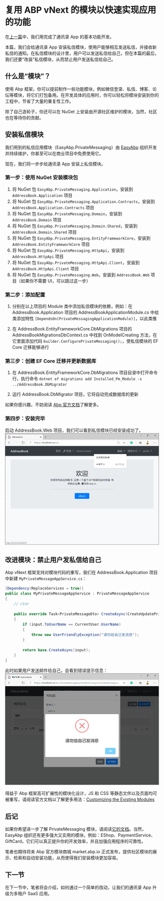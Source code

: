 # 复用 ABP vNext 的模块以快速实现应用的功能

在[上一篇](../../Using-ABP-VNext-To-Develop-An-Address-Book-Application-In-5-Minutes/zh/article.md)中，我们用完成了通讯录 App 的基本功能开发。

本篇，我们会给通讯录 App 安装私信模块，使用户能够相互发送私信，并接收新私信的通知。在私信模块的设计里，用户可以发送私信给自己，但在本篇的最后，我们还要“改装”私信模块，从而禁止用户发送私信给自己。

## 什么是“模块”？

使用 Abp 框架，你可以提前制作一些功能模块，例如微信登录、私信、博客、论坛等模块，将它们打包备用。在开发具体的应用时，你可以轻松将模块安装到你的工程中，节省了大量的重复性工作。

除了自己造轮子，你还可以在 NuGet 上安装由开源社区维护的模块，当然，社区也在等待你的贡献。

## 安装私信模块

我们用到的私信应用模块（EasyAbp.PrivateMessaging）由 [EasyAbp](https://easyabp.io) 组织开发并持续维护，你甚至可以在商业项目中免费使用它。

现在，我们将一步步给通讯录 App 安装上私信模块。

### 第一步：使用 NuGet 安装模块包

1. 将 NuGet 包 `EasyAbp.PrivateMessaging.Application`，安装到 `AddressBook.Application` 项目
2. 将 NuGet 包 `EasyAbp.PrivateMessaging.Application.Contracts`，安装到 `AddressBook.Application.Contracts` 项目
3. 将 NuGet 包 `EasyAbp.PrivateMessaging.Domain`，安装到 `AddressBook.Domain` 项目
4. 将 NuGet 包 `EasyAbp.PrivateMessaging.Domain.Shared`，安装到 `AddressBook.Domain.Shared` 项目
5. 将 NuGet 包 `EasyAbp.PrivateMessaging.EntityFrameworkCore`，安装到 `AddressBook.EntityFrameworkCore` 项目
6. 将 NuGet 包 `EasyAbp.PrivateMessaging.HttpApi`，安装到 `AddressBook.HttpApi` 项目
7. 将 NuGet 包 `EasyAbp.PrivateMessaging.HttpApi.Client`，安装到 `AddressBook.HttpApi.Client` 项目
8. 将 NuGet 包 `EasyAbp.PrivateMessaging.Web`，安装到 `AddressBook.Web` 项目（如果你不需要 UI，可以跳过这一步）

### 第二步：添加配置

1. 分别在以上项目的 Module 类中添加私信模块的依赖，例如：在 AddressBook.Application 项目的 AddressBookApplicationModule.cs 中给类添加特性 `[DependsOn(PrivateMessagingApplicationModule)]`，以此类推

2. 在 AddressBook.EntityFrameworkCore.DbMigrations 项目的 AddressBookMigrationsDbContext.cs 中找到 OnModelCreating 方法，在它里面添加代码 `builder.ConfigurePrivateMessaging();`，使私信模块的 EF Core 迁移能够进行

### 第三步：创建 EF Core 迁移并更新数据库

1. 在 AddressBook.EntityFrameworkCore.DbMigrations 项目目录中打开命令行，执行命令 `dotnet ef migrations add Installed_Pm_Module -s ../AddressBook.DbMigrator`

2. 运行 AddressBook.DbMigrator 项目，它将自动完成数据库的更新

如果你感兴趣，不妨阅读 [Abp 官方文档](https://docs.abp.io/en/abp/latest/Tutorials/Part-1#add-database-migration)了解更多。

### 第四步：安装完毕

启动 AddressBook.Web 项目，我们可以看到私信模块已经安装成功了。
![HomePage](images/HomePage.png)

## 改进模块：禁止用户发私信给自己

Abp vNext 框架支持对模块代码的重写，我们在 AddressBook.Application 项目中新建 `MyPrivateMessageAppService.cs`：
```csharp
[Dependency(ReplaceServices = true)]
public class MyPrivateMessageAppService : PrivateMessageAppService
{
    // ctor

    public override Task<PrivateMessageDto> CreateAsync(CreateUpdatePrivateMessageDto input)
    {
        if (input.ToUserName == CurrentUser.UserName)
        {
            throw new UserFriendlyException("请勿给自己发消息");
        }
        
        return base.CreateAsync(input);
    }
}
```

此时如果用户发送邮件给自己，会看到错误提示信息：
![SendToSelf](images/SendToSelf.png)

得益于 Abp 框架高可扩展性的模块化设计，JS 和 CSS 等静态文件以及页面均可被重写，请阅读官方文档以了解更多用法：[Customizing the Existing Modules](https://docs.abp.io/en/abp/latest/Customizing-Application-Modules-Guide)

## 后记

如果你希望进一步了解 PrivateMessaging 模块，请阅读[它的文档](https://easyabp.io/modules/PrivateMessaging)。当然，EasyAbp 组织还有更多强大又实用的模块，例如：EShop、PaymentService、GiftCard，它们可以真正提升你的开发效率，并且加强应用程序的可靠性。

笔者也期待将来 Abp 官方模块商城 market.abp.io 正式发布，提供社区模块的展示、检索和自动安装功能，从而使得我们安装模块更加容易。

## 下一节

在下一节中，笔者将会介绍，如何通过一个简单的改动，让我们的通讯录 App 升级为多租户 SaaS 应用。
